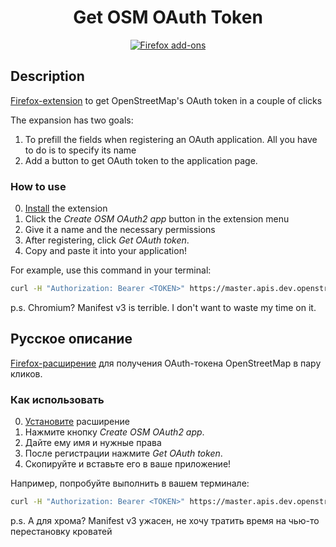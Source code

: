 
<h1 align="center">Get OSM OAuth Token</h1>
<p align="center">
  <a href="https://addons.mozilla.org/en-US/firefox/addon/get-osm-oauth-token">
    <img src="https://i.imgur.com/dvof8rG.png" alt="Firefox add-ons"></a>
</p>

## Description
[Firefox-extension](https://addons.mozilla.org/en/firefox/addon/get-osm-oauth-token/) to get OpenStreetMap's OAuth token in a couple of clicks

The expansion has two goals:

1. To prefill the fields when registering an OAuth application. All you have to do is to specify its name
2. Add a button to get OAuth token to the application page.

### How to use

0. [Install](https://addons.mozilla.org/en/firefox/addon/get-osm-oauth-token/) the extension
1. Click the _Create OSM OAuth2 app_ button in the extension menu
2. Give it a name and the necessary permissions
3. After registering, click _Get OAuth token_.
4. Copy and paste it into your application!

For example, use this command in your terminal: 
```bash
curl -H "Authorization: Bearer <TOKEN>" https://master.apis.dev.openstreetmap.org/api/0.6/user/details.json
```

p.s. Chromium? Manifest v3 is terrible. I don't want to waste my time on it.

## Русское описание

[Firefox-расширение](https://addons.mozilla.org/ru/firefox/addon/get-osm-oauth-token/) для получения OAuth-токена OpenStreetMap в пару кликов.

### Как использовать

0. [Установите](https://addons.mozilla.org/ru/firefox/addon/get-osm-oauth-token/) расширение
1. Нажмите кнопку _Create OSM OAuth2 app_.
2. Дайте ему имя и нужные права
3. После регистрации нажмите _Get OAuth token_.
4. Скопируйте и вставьте его в ваше приложение!  

Например, попробуйте выполнить в вашем терминале:
```bash
curl -H "Authorization: Bearer <TOKEN>" https://master.apis.dev.openstreetmap.org/api/0.6/user/details.json
```

p.s. А для хрома? Manifest v3 ужасен, не хочу тратить время на чью-то перестановку кроватей